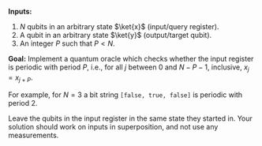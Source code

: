 **Inputs:** 

1. $N$ qubits in an arbitrary state $\ket{x}$ (input/query register).
2. A qubit in an arbitrary state $\ket{y}$ (output/target qubit).
3. An integer $P$ such that $P < N$.

**Goal:** 
Implement a quantum oracle which checks whether the input register is periodic with period $P$, i.e., for all $j$ between $0$ and $N - P - 1$, inclusive, $x_j = x_{j+P}$.

For example, for $N = 3$ a bit string `[false, true, false]` is periodic with period 2.

Leave the qubits in the input register in the same state they started in.
Your solution should work on inputs in superposition, and not use any measurements.